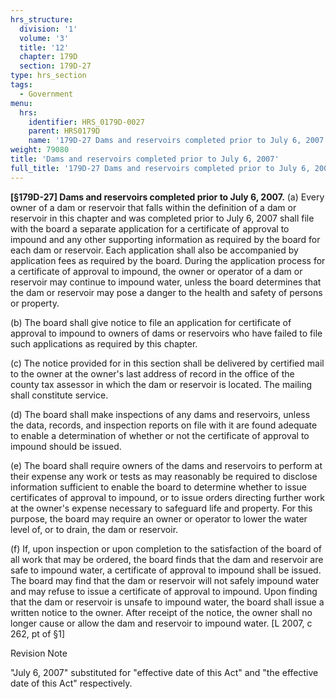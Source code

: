 ```yaml
---
hrs_structure:
  division: '1'
  volume: '3'
  title: '12'
  chapter: 179D
  section: 179D-27
type: hrs_section
tags:
  - Government
menu:
  hrs:
    identifier: HRS_0179D-0027
    parent: HRS0179D
    name: '179D-27 Dams and reservoirs completed prior to July 6, 2007'
weight: 79080
title: 'Dams and reservoirs completed prior to July 6, 2007'
full_title: '179D-27 Dams and reservoirs completed prior to July 6, 2007'
---
```

**[§179D-27] Dams and reservoirs completed prior to July 6, 2007.** (a) Every owner of a dam or reservoir that falls within the definition of a dam or reservoir in this chapter and was completed prior to July 6, 2007 shall file with the board a separate application for a certificate of approval to impound and any other supporting information as required by the board for each dam or reservoir. Each application shall also be accompanied by application fees as required by the board. During the application process for a certificate of approval to impound, the owner or operator of a dam or reservoir may continue to impound water, unless the board determines that the dam or reservoir may pose a danger to the health and safety of persons or property.

(b) The board shall give notice to file an application for certificate of approval to impound to owners of dams or reservoirs who have failed to file such applications as required by this chapter.

(c) The notice provided for in this section shall be delivered by certified mail to the owner at the owner's last address of record in the office of the county tax assessor in which the dam or reservoir is located. The mailing shall constitute service.

(d) The board shall make inspections of any dams and reservoirs, unless the data, records, and inspection reports on file with it are found adequate to enable a determination of whether or not the certificate of approval to impound should be issued.

(e) The board shall require owners of the dams and reservoirs to perform at their expense any work or tests as may reasonably be required to disclose information sufficient to enable the board to determine whether to issue certificates of approval to impound, or to issue orders directing further work at the owner's expense necessary to safeguard life and property. For this purpose, the board may require an owner or operator to lower the water level of, or to drain, the dam or reservoir.

(f) If, upon inspection or upon completion to the satisfaction of the board of all work that may be ordered, the board finds that the dam and reservoir are safe to impound water, a certificate of approval to impound shall be issued. The board may find that the dam or reservoir will not safely impound water and may refuse to issue a certificate of approval to impound. Upon finding that the dam or reservoir is unsafe to impound water, the board shall issue a written notice to the owner. After receipt of the notice, the owner shall no longer cause or allow the dam and reservoir to impound water. [L 2007, c 262, pt of §1]

Revision Note

"July 6, 2007" substituted for "effective date of this Act" and "the effective date of this Act" respectively.